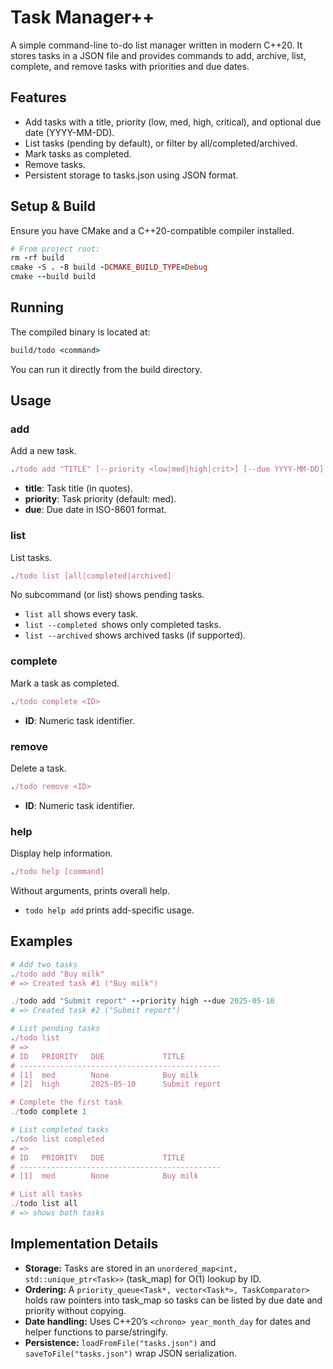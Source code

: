 # Task Manager++

A simple command-line to-do list manager written in modern C++20. It stores tasks in a JSON file and provides commands to add, archive, list, complete, and remove tasks with priorities and due dates.

## Features
- Add tasks with a title, priority (low, med, high, critical), and optional due date (YYYY-MM-DD).
- List tasks (pending by default), or filter by all/completed/archived.
- Mark tasks as completed.
- Remove tasks.
- Persistent storage to tasks.json using JSON format.

## Setup & Build
Ensure you have CMake and a C++20-compatible compiler installed.
```ruby
# From project root:
rm -rf build
cmake -S . -B build -DCMAKE_BUILD_TYPE=Debug
cmake --build build
```

## Running
The compiled binary is located at:
```ruby
build/todo <command>
```
You can run it directly from the build directory.

## Usage
### add
Add a new task.
```ruby
./todo add "TITLE" [--priority <low|med|high|crit>] [--due YYYY-MM-DD]
```
- **title**: Task title (in quotes).
- **priority**: Task priority (default: med).
- **due**: Due date in ISO-8601 format.

### list
List tasks.
```ruby
./todo list [all|completed|archived]
```
No subcommand (or list) shows pending tasks.

- `list all` shows every task.
- `list --completed `shows only completed tasks.
- `list --archived` shows archived tasks (if supported).

### complete
Mark a task as completed.
```ruby
./todo complete <ID>
```

- **ID**: Numeric task identifier.

### remove
Delete a task.
```ruby
./todo remove <ID>
```
- **ID**: Numeric task identifier.

### help
Display help information.
```ruby
./todo help [command]
```
Without arguments, prints overall help.

- `todo help add` prints add-specific usage.

## Examples
```ruby
# Add two tasks
./todo add "Buy milk"
# => Created task #1 ("Buy milk")

./todo add "Submit report" --priority high --due 2025-05-10
# => Created task #2 ("Submit report")

# List pending tasks
./todo list
# =>
# ID   PRIORITY   DUE             TITLE
# ---------------------------------------------
# [1]  med        None            Buy milk
# [2]  high       2025-05-10      Submit report

# Complete the first task
./todo complete 1

# List completed tasks
./todo list completed
# =>
# ID   PRIORITY   DUE             TITLE
# ---------------------------------------------
# [1]  med        None            Buy milk

# List all tasks
./todo list all
# => shows both tasks
```

## Implementation Details
- **Storage:** Tasks are stored in an `unordered_map<int, std::unique_ptr<Task>>` (task_map) for O(1) lookup by ID.
- **Ordering:** A `priority_queue<Task*, vector<Task*>, TaskComparator>` holds raw pointers into task_map so tasks can be listed by due date and priority without copying.
- **Date handling:** Uses C++20’s `<chrono> year_month_day` for dates and helper functions to parse/stringify.
- **Persistence:** `loadFromFile("tasks.json")` and `saveToFile("tasks.json")` wrap JSON serialization.